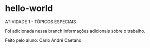 # hello-world
ATIVIDADE 1 - TÓPICOS ESPECIAIS

Foi adicionada nessa branch informações adicionais sobre o trabalho.

Feito pelo aluno: Carlo André Caetano
